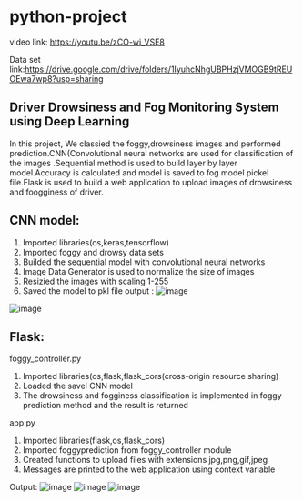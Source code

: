 # python-project

video link: https://youtu.be/zCO-wi_VSE8

Data set link:https://drive.google.com/drive/folders/1IyuhcNhgUBPHzjVMOGB9tREUOEwa7wp8?usp=sharing


## Driver Drowsiness and Fog Monitoring System using Deep Learning

In this project,  We classied the foggy,drowsiness images and performed prediction.CNN(Convolutional neural networks are used for classification of the images .Sequential method  is used to build layer by layer model.Accuracy is calculated and model is saved to fog model pickel file.Flask is used to build a web application to upload images of drowsiness and foogginess of driver.

## CNN model:
1) Imported libraries(os,keras,tensorflow)
2) Imported foggy and drowsy data sets 
3) Builded the sequential model with convolutional neural networks
4) Image Data Generator is used to normalize the size of images
5) Resizied the images with scaling 1-255
6) Saved the model to pkl file
output :
![image](https://user-images.githubusercontent.com/89366183/145733818-2f9625e8-94f5-4c8a-ae9b-7fbe5fe16a2d.png)

![image](https://user-images.githubusercontent.com/89366183/145733836-6e84c883-2293-481b-ac2d-f6196d5123d6.png)

## Flask:
foggy_controller.py
1) Imported libraries(os,flask,flask_cors(cross-origin resource sharing)
2) Loaded the savel CNN model
3) The drowsiness and fogginess classification is implemented in foggy prediction method and the result is returned

app.py
1) Imported libraries(flask,os,flask_cors)
2) Imported foggyprediction from foggy_controller module
3) Created functions to upload files with extensions jpg,png,gif,jpeg
4) Messages are printed to the web application using context variable

Output:
![image](https://user-images.githubusercontent.com/89366183/145734803-43412d78-385b-43f7-a011-23ac4974eb3a.png)
![image](https://user-images.githubusercontent.com/89366183/145734830-455acd31-7846-48da-8723-40629bd6d73f.png)
![image](https://user-images.githubusercontent.com/89366183/145734865-71812c49-93a9-4e76-b0b3-daee8bfb1452.png)




